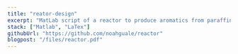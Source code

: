 ```yaml
---
title: "reator-design"
excerpt: "MatLab script of a reactor to produce aromatics from paraffins via catalytic reforming"
stack: ["Matlab", "LaTex"]
githubUrl: "https://github.com/noahguale/reactor"
blogpost: "/files/reactor.pdf"
---
```

